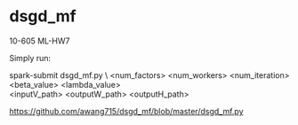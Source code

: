 # dsgd_mf
10-605 ML-HW7

Simply run:

spark-submit dsgd_mf.py \ 
<num_factors> <num_workers> <num_iteration> <beta_value> <lambda_value> \
<inputV_path> <outputW_path> <outputH_path> 

https://github.com/awang715/dsgd_mf/blob/master/dsgd_mf.py
